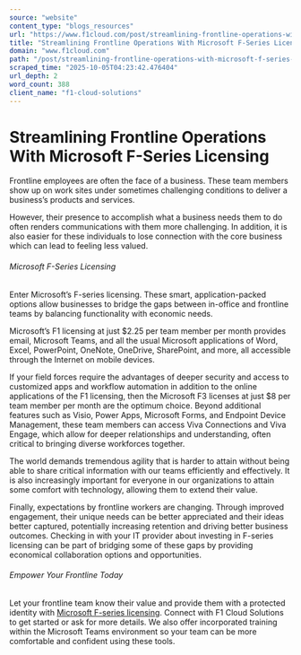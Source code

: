 ```yaml
---
source: "website"
content_type: "blogs_resources"
url: "https://www.f1cloud.com/post/streamlining-frontline-operations-with-microsoft-f-series-licensing"
title: "Streamlining Frontline Operations With Microsoft F-Series Licensing"
domain: "www.f1cloud.com"
path: "/post/streamlining-frontline-operations-with-microsoft-f-series-licensing"
scraped_time: "2025-10-05T04:23:42.476404"
url_depth: 2
word_count: 388
client_name: "f1-cloud-solutions"
---
```


# Streamlining Frontline Operations With Microsoft F-Series Licensing

Frontline employees are often the face of a business. These team members show up on work sites under sometimes challenging conditions to deliver a business’s products and services.

However, their presence to accomplish what a business needs them to do often renders communications with them more challenging. In addition, it is also easier for these individuals to lose connection with the core business which can lead to feeling less valued.

###### Microsoft F-Series Licensing

Enter Microsoft’s F-series licensing. These smart, application-packed options allow businesses to bridge the gaps between in-office and frontline teams by balancing functionality with economic needs.

Microsoft’s F1 licensing at just $2.25 per team member per month provides email, Microsoft Teams, and all the usual Microsoft applications of Word, Excel, PowerPoint, OneNote, OneDrive, SharePoint, and more, all accessible through the Internet on mobile devices.

If your field forces require the advantages of deeper security and access to customized apps and workflow automation in addition to the online applications of the F1 licensing, then the Microsoft F3 licenses at just $8 per team member per month are the optimum choice. Beyond additional features such as Visio, Power Apps, Microsoft Forms, and Endpoint Device Management, these team members can access Viva Connections and Viva Engage, which allow for deeper relationships and understanding, often critical to bringing diverse workforces together.

The world demands tremendous agility that is harder to attain without being able to share critical information with our teams efficiently and effectively. It is also increasingly important for everyone in our organizations to attain some comfort with technology, allowing them to extend their value.

Finally, expectations by frontline workers are changing. Through improved engagement, their unique needs can be better appreciated and their ideas better captured, potentially increasing retention and driving better business outcomes. Checking in with your IT provider about investing in F-series licensing can be part of bridging some of these gaps by providing economical collaboration options and opportunities.

###### Empower Your Frontline Today

Let your frontline team know their value and provide them with a protected identity with [Microsoft F-series licensing](https://www.f1cloud.com/microsoftsolutions). Connect with F1 Cloud Solutions to get started or ask for more details. We also offer incorporated training within the Microsoft Teams environment so your team can be more comfortable and confident using these tools.